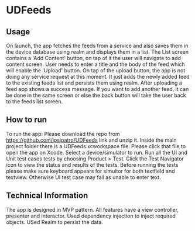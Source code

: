 # UDFeeds

## Usage
On launch, the app fetches the feeds from a service and also saves them in the device database using realm and displays them in a list. 
The List screen contains a 'Add Content' button, on tap of it the user will navigate to add content screen.
User needs to enter a title and the body of the feed which will enable the 'Upload' button.
On tap of the upload button, the app is not doing any service request at this moment. It just adds the newly added feed to the existing feeds list and persists them using realm.
After uploading a feed app shows a success message. If you want to add another feed, it can be done in the same screen or else the back button will take the user back to the feeds list screen.

## How to run
To run the app:
Please download the repo from https://github.com/ipsipatro/UDFeeds link  and unzip it.
Inside the main project folder there is a UDFeeds.xcworkspace file. Please click that file to open the app on Xcode. 
Select a device/simulator to run. 
Run all the UI and Unit test cases tests by choosing Product > Test. Click the Test Navigator icon to view the status and results of the tests. Before running the tests please make sure keyboard appears for simultor for both textfield and textview. Otherwise UI test case may fail as unable to enter text.

## Technical Information
The app is designed in MVP pattern. All features have a view controller, presenter and interactor.
Used dependency injection to inject required objects.
USed Realm to persist the data.

